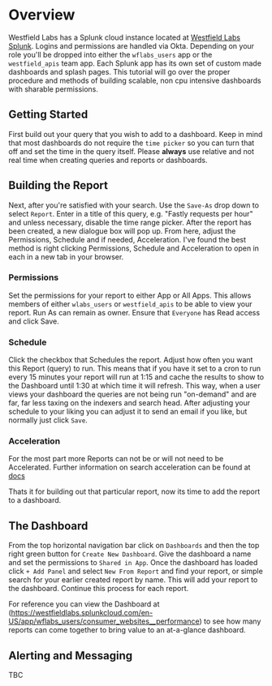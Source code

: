 # Overview
Westfield Labs has a Splunk cloud instance located at [Westfield Labs Splunk](https://westfieldlabs.splunkcloud.com). Logins and permissions are handled via Okta. Depending on your role you'll be dropped into either the `wflabs_users` app or the `westfield_apis` team app. Each Splunk app has its own set of custom made dashboards and splash pages. This tutorial will go over the proper procedure and methods of building scalable, non cpu intensive dashboards with sharable permissions.

## Getting Started
First build out your query that you wish to add to a dashboard. Keep in mind that most dashboards do not require the `time picker` so you can turn that off and set the time in the query itself. Please **always** use relative and not real time when creating queries and reports or dashboards. 

## Building the Report
Next, after you're satisfied with your search. Use the `Save-As` drop down to select `Report`. Enter in a title of this query, e.g. "Fastly requests per hour" and unless necessary, disable the time range picker. After the report has been created, a new dialogue box will pop up. From here, adjust the Permissions, Schedule and if needed, Acceleration. I've found the best method is right clicking Permissions, Schedule and Acceleration to open in each in a new tab in your browser.

### Permissions 
Set the permissions for your report to either App or All Apps. This allows members of either `wlabs_users` or `westfield_apis` to be able to view your report. Run As can remain as owner. Ensure that `Everyone` has Read access and click Save.

### Schedule
Click the checkbox that Schedules the report. Adjust how often you want this Report (query) to run. This means that if you have it set to a cron to run every 15 minutes your report will run at 1:15 and cache the results to show to the Dashboard until 1:30 at which time it will refresh. This way, when a user views your dashboard the queries are not being run "on-demand" and are far, far less taxing on the indexers and search head. After adjusting your schedule to your liking you can adjust it to send an email if you like, but normally just click `Save`.

### Acceleration 
For the most part more Reports can not be or will not need to be Accelerated. Further information on search acceleration can be found at [docs](http://docs.splunk.com/Documentation/Splunk/6.4.2/Knowledge/Manageacceleratedsearchsummaries)

Thats it for building out that particular report, now its time to add the report to a dashboard.

## The Dashboard
From the top horizontal navigation bar click on `Dashboards` and then the top right green button for `Create New Dashboard`. Give the dashboard a name and set the permissions to `Shared in App`. Once the dashboard has loaded click `+ Add Panel` and select `New From Report` and find your report, or simple search for your earlier created report by name. This will add your report to the dashboard. Continue this process for each report.

For reference you can view the Dashboard at (https://westfieldlabs.splunkcloud.com/en-US/app/wflabs_users/consumer_websites__performance) to see how many reports can come together to bring value to an at-a-glance dashboard. 

## Alerting and Messaging
TBC